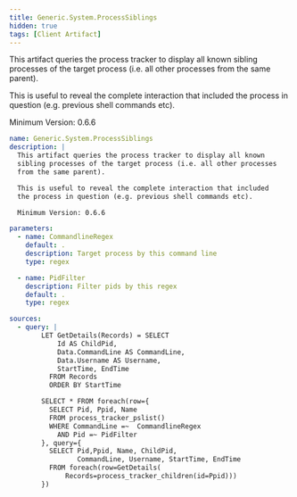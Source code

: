```yaml
---
title: Generic.System.ProcessSiblings
hidden: true
tags: [Client Artifact]
---
```


This artifact queries the process tracker to display all known
sibling processes of the target process (i.e. all other processes
from the same parent).

This is useful to reveal the complete interaction that included
the process in question (e.g. previous shell commands etc).

Minimum Version: 0.6.6


```yaml
name: Generic.System.ProcessSiblings
description: |
  This artifact queries the process tracker to display all known
  sibling processes of the target process (i.e. all other processes
  from the same parent).

  This is useful to reveal the complete interaction that included
  the process in question (e.g. previous shell commands etc).

  Minimum Version: 0.6.6

parameters:
  - name: CommandlineRegex
    default: .
    description: Target process by this command line
    type: regex

  - name: PidFilter
    description: Filter pids by this regex
    default: .
    type: regex

sources:
  - query: |
        LET GetDetails(Records) = SELECT
            Id AS ChildPid,
            Data.CommandLine AS CommandLine,
            Data.Username AS Username,
            StartTime, EndTime
          FROM Records
          ORDER BY StartTime

        SELECT * FROM foreach(row={
          SELECT Pid, Ppid, Name
          FROM process_tracker_pslist()
          WHERE CommandLine =~  CommandlineRegex
            AND Pid =~ PidFilter
        }, query={
          SELECT Pid,Ppid, Name, ChildPid,
                 CommandLine, Username, StartTime, EndTime
          FROM foreach(row=GetDetails(
              Records=process_tracker_children(id=Ppid)))
        })

```
